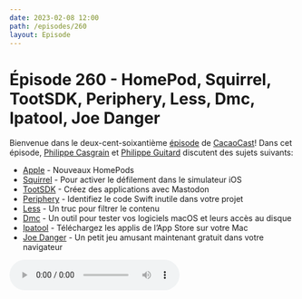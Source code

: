 ```yaml
---
date: 2023-02-08 12:00
path: /episodes/260
layout: Episode
---
```

# Épisode 260 - HomePod, Squirrel, TootSDK, Periphery, Less, Dmc, Ipatool, Joe Danger
<p>Bienvenue dans le deux-cent-soixanti&egrave;me&nbsp;<a href="https://archive.org/download/cacaocast/cacaocast_260.mp3" title="CacaoCast Episode 260">épisode</a> de <a href="https://mastodon.world/@cacaocast" title="CacaoCast sur Mastodon.world">CacaoCast</a>! Dans cet épisode, <a href="https://mastodon.social/@philippec" title="Philippe Casgrain sur Mastodon.social">Philippe Casgrain</a> et <a href="https://mastodon.social/@philippeguitard" title="Philippe Guitard sur Mastodon.social">Philippe Guitard</a> discutent des sujets suivants:</p>
<ul>
<li><a href="https://www.apple.com/ca/fr/homepod-2nd-generation/" title="Apple">Apple</a> - Nouveaux HomePods</li>
<li><a href="https://github.com/aheze/Squirrel" title="Squirrel">Squirrel</a> - Pour activer le défilement dans le simulateur iOS</li>
<li><a href="https://github.com/tootsdk/tootsdk" title="TootSDK">TootSDK</a> - Créez des applications avec Mastodon</li>
<li><a href="https://github.com/peripheryapp/periphery" title="Periphery">Periphery</a> - Identifiez le code Swift inutile dans votre projet</li>
<li><a href="https://cybervillains.com/@_xhr_/109426631841596785" title="Less">Less</a> - Un truc pour filtrer le contenu</li>
<li><a href="https://mastodon.social/@boredzo/109770124379382317" title="Dmc">Dmc</a> - Un outil pour tester vos logiciels macOS et leurs accès au disque</li>
<li><a href="https://github.com/majd/ipatool" title="Ipatool">Ipatool</a> - Téléchargez les applis de l’App Store sur votre Mac</li>
<li><a href="https://comicbook.com/gaming/news/no-mans-sky-hello-games-joe-danger-free-everyone/" title="Joe Danger">Joe Danger</a> - Un petit jeu amusant maintenant gratuit dans votre navigateur</li>
</ul>
<p><audio controls><source src="https://archive.org/download/cacaocast/cacaocast_260.mp3" type="audio/mpeg"><source src="https://archive.org/download/cacaocast/cacaocast_260.mp3" type="audio/mp4">Votre navigateur ne supporte pas l'élément audio / Your browser does not support the audio element.</audio></p>
